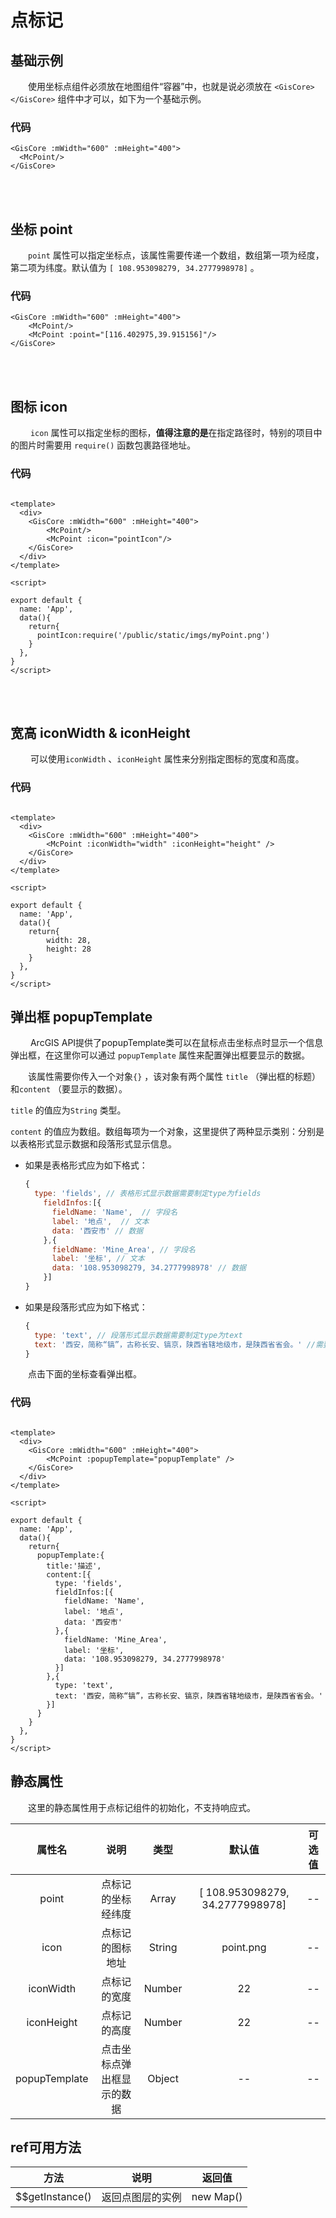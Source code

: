 # 点标记

## 基础示例

&#12288;&#12288;使用坐标点组件必须放在地图组件“容器”中，也就是说必须放在 `<GisCore></GisCore>` 组件中才可以，如下为一个基础示例。

<ClientOnly>
<GisCore :mWidth="600" :mHeight="400">
<McPoint/>
</GisCore>
</ClientOnly>


### 代码

```Vue
<GisCore :mWidth="600" :mHeight="400">
  <McPoint/>
</GisCore>
```
<br />
<br />

## 坐标 point

&#12288;&#12288;`point` 属性可以指定坐标点，该属性需要传递一个数组，数组第一项为经度，第二项为纬度。默认值为 `[ 108.953098279, 34.2777998978]` 。

<ClientOnly>
<GisCore :mWidth="600" :mHeight="400">
<McPoint/>
<McPoint :point="[116.402975,39.915156]"/>
</GisCore>
</ClientOnly>


### 代码

```Vue
<GisCore :mWidth="600" :mHeight="400">
    <McPoint/>
    <McPoint :point="[116.402975,39.915156]"/>
</GisCore>
```
<br />
<br />

## 图标 icon

&#12288;&#12288;  `icon` 属性可以指定坐标的图标，**值得注意的是**在指定路径时，特别的项目中的图片时需要用 `require()` 函数包裹路径地址。

<ClientOnly>
<GisCore :mWidth="600" :mHeight="400">
<McPoint :icon="require('../.vuepress/public/static/imgs/myPoint.png')"/>
</GisCore>
</ClientOnly>


### 代码

```Vue

<template>
  <div>
    <GisCore :mWidth="600" :mHeight="400">
        <McPoint/>
        <McPoint :icon="pointIcon"/>
    </GisCore>
  </div>
</template>

<script>

export default {
  name: 'App',
  data(){
    return{
      pointIcon:require('/public/static/imgs/myPoint.png')
    }
  },
}
</script>
```

<br />
<br />

## 宽高 iconWidth & iconHeight

&#12288;&#12288; 可以使用`iconWidth` 、`iconHeight` 属性来分别指定图标的宽度和高度。

<ClientOnly>
<GisCore :mWidth="600" :mHeight="400">
<McPoint :iconWidth="28" :iconHeight="28"/>
</GisCore>
</ClientOnly>

### 代码

```Vue

<template>
  <div>
    <GisCore :mWidth="600" :mHeight="400">
        <McPoint :iconWidth="width" :iconHeight="height" />
    </GisCore>
  </div>
</template>

<script>

export default {
  name: 'App',
  data(){
    return{
        width: 28,
        height: 28
    }
  },
}
</script>
```

## 弹出框 popupTemplate

&#12288;&#12288; ArcGIS API提供了popupTemplate类可以在鼠标点击坐标点时显示一个信息弹出框，在这里你可以通过 `popupTemplate` 属性来配置弹出框要显示的数据。

&#12288;&#12288;该属性需要你传入一个对象`{}` ，该对象有两个属性 `title` （弹出框的标题）和`content` （要显示的数据）。

`title` 的值应为`String` 类型。

`content` 的值应为数组。数组每项为一个对象，这里提供了两种显示类别：分别是以表格形式显示数据和段落形式显示信息。

- 如果是表格形式应为如下格式：

  ```javascript
  {
    type: 'fields', // 表格形式显示数据需要制定type为fields
      fieldInfos:[{
        fieldName: 'Name',  // 字段名
        label: '地点',  // 文本
        data: '西安市' // 数据
      },{
        fieldName: 'Mine_Area', // 字段名
        label: '坐标', // 文本
        data: '108.953098279, 34.2777998978' // 数据
      }]
  }
  ```

- 如果是段落形式应为如下格式：

  ```javascript
  {
    type: 'text', // 段落形式显示数据需要制定type为text
    text: '西安，简称“镐”，古称长安、镐京，陕西省辖地级市，是陕西省省会。' //需要显示的文本内容
  }
  ```



&#12288;&#12288;点击下面的坐标查看弹出框。

<ClientOnly>
<GisCore :mWidth="600" :mHeight="400">
<McPoint :popupTemplate="{
        title:'描述',
        content:[{
          type: 'fields',
          fieldInfos:[{
            fieldName: 'Name',
            label: '地点',
            data: '西安市'
          },{
            fieldName: 'Mine_Area',
            label: '坐标',
            data: '108.953098279, 34.2777998978'
          }]
        },{
          type: 'text',
          text: '西安，简称“镐”，古称长安、镐京，陕西省辖地级市，是陕西省省会。'
        }]
      }"/>
</GisCore>
</ClientOnly>

### 代码

```Vue

<template>
  <div>
    <GisCore :mWidth="600" :mHeight="400">
        <McPoint :popupTemplate="popupTemplate" />
    </GisCore>
  </div>
</template>

<script>

export default {
  name: 'App',
  data(){
    return{
      popupTemplate:{
        title:'描述',
        content:[{
          type: 'fields',
          fieldInfos:[{
            fieldName: 'Name',
            label: '地点',
            data: '西安市'
          },{
            fieldName: 'Mine_Area',
            label: '坐标',
            data: '108.953098279, 34.2777998978'
          }]
        },{
          type: 'text',
          text: '西安，简称“镐”，古称长安、镐京，陕西省辖地级市，是陕西省省会。'
        }]
      }
    }
  },
}
</script>
```


## 静态属性

&#12288;&#12288;这里的静态属性用于点标记组件的初始化，不支持响应式。

|      属性名      |      说明       |   类型   |               默认值               | 可选值  |
| :-----------: | :-----------: | :----: | :-----------------------------: | :--: |
|     point     |   点标记的坐标经纬度   | Array  | [ 108.953098279, 34.2777998978] |  --  |
|     icon      |   点标记的图标地址    | String |            point.png            |  --  |
|   iconWidth   |    点标记的宽度     | Number |               22                |  --  |
|  iconHeight   |    点标记的高度     | Number |               22                |  --  |
| popupTemplate | 点击坐标点弹出框显示的数据 | Object |               --                |  --  |


##  ref可用方法

|       方法        |      说明      |    返回值    |
| :-------------: | :----------: | :-------: |
| $$getInstance() | 返回点图层的实例 | new Map() |



